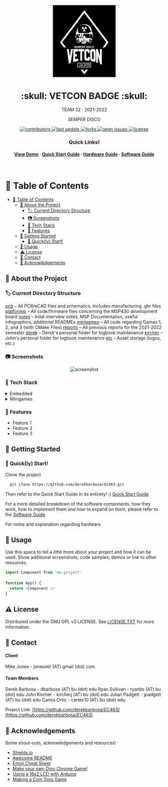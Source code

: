<div align="center">

  <img src="etc/vetcon.png" alt="logo" width="200" height="auto" />
  <h1> :skull: VETCON BADGE :skull: </h1>
  
  <p>
    TEAM 32 <span> · </span>2021-2022  
  </p>
  <p>
  SEMPER DISCO
  </p>
  
  
<!-- Badges -->
<p>
  <a href="https://github.com/derekbarbosa/EC463/graphs/contributors">
    <img src="https://img.shields.io/badge/contributers-4-red" alt="contributors" />
  </a>
  <a href="">
    <img src="https://img.shields.io/github/last-commit/derekbarbosa/EC463" alt="last update" />
  </a>
  <a href="https://github.com/derekbarbosa/EC463/network/members">
    <img src="https://img.shields.io/github/forks/derekbarbosa/EC463" alt="forks" />
  </a>
  <a href="https://github.com/derekbarbosa/EC463/issues">
    <img src="https://img.shields.io/github/issues/derekbarbosa/EC463" alt="open issues" />
  </a>
  <a href="https://github.com/derekbarbosa/EC463/blob/main/LICENSE">
    <img src="https://img.shields.io/github/license/derekbarbosa/EC463" alt="license" />
  </a>
</p>

<h3>
  Quick Links!
</h3>
<h4>
    <a href="PLACEHOLDER">View Demo</a>
  <span> · </span>
    <a href="./notes/README_Engineering.md">Quick Start Guide</a>
  <span> · </span>
    <a href="./notes/README_Hardware.md">Hardware Guide</a>
  <span> · </span>
    <a href="./notes/README_Software.md">Software Guide</a>
</h4>

</div>

<br />

<!-- Table of Contents -->
# :notebook_with_decorative_cover: Table of Contents

- [:notebook_with_decorative_cover: Table of Contents](#notebook_with_decorative_cover-table-of-contents)
  - [:star2: About the Project](#star2-about-the-project)
    - [:label: Current Directory Structure](#label-current-directory-structure)
    - [:camera: Screenshots](#camera-screenshots)
    - [:space_invader: Tech Stack](#space_invader-tech-stack)
    - [:dart: Features](#dart-features)
  - [:toolbox: Getting Started](#toolbox-getting-started)
    - [:running: Quick(ly) Start!](#running-quickly-start)
  - [:eyes: Usage](#eyes-usage)
  - [:warning: License](#warning-license)
  - [:handshake: Contact](#handshake-contact)
  - [:gem: Acknowledgements](#gem-acknowledgements)

  

<!-- About the Project -->
## :star2: About the Project

### :label: Current Directory Structure
<a href="https://www.github.com/derekbarbosa/EC463/tree/main/pcb">pcb</a> – All PCB/eCAD files and schematics. Includes manufacturing .gbr files
<a href="https://www.github.com/derekbarbosa/EC463/tree/main/platformio">platformio</a> – All code/firmware files concerning the MSP430 development board
<a href="https://www.github.com/derekbarbosa/EC463/tree/main/notes">notes</a> – Inital interview notes, MSP Documentation, useful infographics, additional READMEs
<a href="https://www.github.com/derekbarbosa/EC463/tree/main/minigames">minigames</a> – All code regarding Games 1, 2, and 3 (with CMake Files)
<a href="https://www.github.com/derekbarbosa/EC463/tree/main/reports">reports</a> – All previous reports for the 2021-2022 semester
<a href="https://www.github.com/derekbarbosa/EC463/tree/main/derek">derek</a> – Derek's personal folder for logbook maintenance
<a href="https://www.github.com/derekbarbosa/EC463/tree/main/kircher">kircher</a> – John's personal folder for logbook maintenance
<a href="https://www.github.com/derekbarbosa/EC463/tree/main/etc">etc</a> – Asset storage (logos, etc.)

<!-- Screenshots -->
### :camera: Screenshots

<div align="center"> 
  <img src="https://placehold.co/600x400?text=Your+Screenshot+here" alt="screenshot" />
</div>


<!-- TechStack -->
### :space_invader: Tech Stack

<details>
  <summary>Embedded</summary>
  <ul>
    <li><a href="https://www.cplusplus.com/">C++</a></li>
    <li><a href="https://piolabs.com/company/about.html">PIOLabs</a></li>
    <li><a href="PlatformIO">PlatformIO</a></li>
    <li><a href="https://sourceforge.net/projects/mspgcc/">GCC Toolchain for MSP430 by TI</a></li>
    <li><a href="https://energia.nu/reference/">Energia Wiring-based Framework</a></li>
    <li><a href="https://registry.platformio.org/tools/platformio/tool-dslite">Uniflash Flash Tool for TI MCUs</a></li>
    <li><a href="http://wiring.org.co/">Wiring MCU Framework</a></li>
  </ul>
</details>

<details>
  <summary>Minigames</summary>
  <ul>
    <li><a href="https://phaser.io/">Phaser</a></li>
    <li><a href="https://webpack.js.org/">Webpack</a></li>
    <li><a href="https://www.typescriptlang.org/">Typescript</a></li>
    <li><a href="https://enable3d.io/">Enable3D</a></li>
    <li><a href="https://www.javascript.com/">Javascript</a></li>
    <li><a href="https://developer.mozilla.org/en-US/docs/Glossary/HTML5">HTML5</a></li>    
    <li><a href="https://cmake.org/">CMake</a></li>
  </ul>
</details>


<!-- Features -->
### :dart: Features

- Feature 1
- Feature 2
- Feature 3


<!-- Getting Started -->
## 	:toolbox: Getting Started

<!-- Run Locally -->
### :running: Quick(ly) Start!

Clone the project

```bash
  git clone https://github.com/derekbarbosa/EC463.git
```

Then refer to the Quick Start Guide in its entirety! :)
[Quick Start Guide](./notes/README_Engineering.md)

For a more detailed breakdown of the software components, how they work, how to implement them and how to expand on them, please refer to the [Software Guide](./notes/README_Software.md)

For notes and explanation regarding hardware
<!-- Usage -->
## :eyes: Usage

Use this space to tell a little more about your project and how it can be used. Show additional screenshots, code samples, demos or link to other resources.


```javascript
import Component from 'my-project'

function App() {
  return <Component />
}
```

<!-- License -->
## :warning: License

Distributed under the GNU GPL v3 LICENSE. See  <a href="https://www.github.com/derekbarbosa/EC463/blob/main/LICENSE">LICENSE.TXT</a> for more information.


<!-- Contact -->
## :handshake: Contact

<h4>Client</h4>

Mike Jones - jonesmlr (AT) gmail (dot) com

<h4> Team Members </h4>

Derek Barbosa - dbarbosa (AT) bu (dot) edu
Ryan Sullivan - ryanbs (AT) bu (dot) edu
John Kircher - kircherj (AT) bu (dot) edu
Julian Padgett - jpadgett (AT) bu (dot) edu
Carlos Ortiz - cartex10 (AT) bu (dot) edu

Project Link: [https://github.com/derekbarbosa/EC463](https://github.com/derekbarbosa/EC463)


<!-- Acknowledgments -->
## :gem: Acknowledgements

Some shout-outs, acknowledgements and resources!

 - [Shields.io](https://shields.io/)
 - [Awesome README](https://github.com/matiassingers/awesome-readme)
 - [Emoji Cheat Sheet](https://github.com/ikatyang/emoji-cheat-sheet/blob/master/README.md#travel--places)
 - [Make your own Dino Chrome Game!](https://www.youtube.com/watch?v=VOtZ6yNqH84)
 - [Using a 16x2 LCD with Arduino](https://www.makerguides.com/character-lcd-arduino-tutorial/)
 - [Making a Coin Toss Game](https://www.foolishdeveloper.com/2021/10/coin-flip-game-using-javascript.html)

